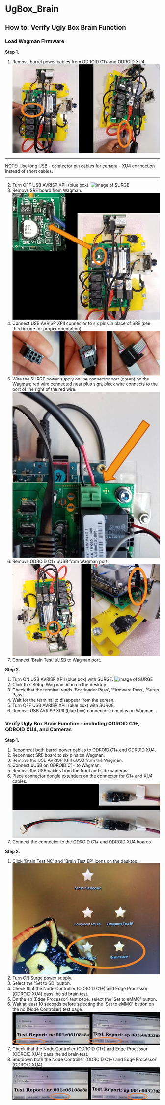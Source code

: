 # UgBox_Brain
## How to: Verify Ugly Box Brain Function

### Load Wagman Firmware
**Step 1.**
1. Remove barrel power cables from ODROID C1+ and ODROID XU4.
![image of power removal](./images/unplug_power_bothboards.jpg)

***
NOTE: Use long USB - connector pin cables for camera - XU4 connection instead of  short cables.
***

2. Turn OFF USB AVRISP XPII (blue box).
![image of SURGE](./images/19727195_707031689507944_158428806_o.jpg?raw=true)
1. Remove SRE board from Wagman.
![image of SRE](./images/SRE.jpg)
1. Connect USB AVRISP XPII connector to six pins in place of SRE (see third image for proper orientation).
![image of RISP connector](./images/AVRISP_orientation.jpg)
1. Wire the SURGE power supply on the connector port (green) on the Wagman; red wire connected near plus sign, black wire connects to the port of the right of the red wire.
![image of SURGE pigtail](./images/SURGE_power_pigtails.jpg)
1. Remove ODROID C1+ uUSB from Wagman port.
![image of C1+ uUSB to Wagman port](./images/uUSB_to_Wagman.jpg)
1. Connect 'Brain Test' uUSB to Wagman port.

**Step 2.**

1. Turn ON USB AVRISP XPII (blue box) with SURGE.
![image of SURGE](./images/19727195_707031689507944_158428806_o.jpg?raw=true)
1. Click the 'Setup Wagman' icon on the desktop.
1. Check that the terminal reads 'Bootloader Pass', 'Firmware Pass', 'Setup Pass'.
1. Wait for the terminal to disappear from the screen.
1. Turn OFF USB AVRISP XPII (blue box) with SURGE.
1. Remove USB AVRISP XPII (blue box) connector from pins on Wagman.

### Verify Ugly Box Brain Function - including ODROID C1+, ODROID XU4, and Cameras
**Step 1.**
1. Reconnect both barrel power cables to ODROID C1+ and ODROID XU4.
1. Reconnect SRE board to six pins on Wagman.
1. Remove the USB AVRISP XPII uUSB from the Wagman.
1. Connect uUSB on ODROID C1+ to Wagman.
1. Remove the USB cables from the front and side cameras.
1. Place connector dongle extenders on the connector for C1+ and XU4 cables.
![image of dongle connectors](./images/dongle_extender.jpg)
1. Connect the connector to the ODROID C1+ and ODROID XU4 boards.

**Step 2.**
1. Click 'Brain Test NC' and 'Brain Test EP' icons on the desktop.
![image of brain test icons](./images/braintest_select.jpg)
1. Turn ON Surge power supply.
1. Select the 'Set to SD' button.
1. Check that the Node Controller (ODROID C1+) and Edge Processor (ODROID XU4) pass the sd brain test.
1. On the ep (Edge Processor) test page, select the 'Set to eMMC' button.
1. Wait at least 10 seconds before selecting the 'Set to eMMC' button on the nc (Node Controller) test page.
![image of set to... icons](./images/braintest_ncep.jpg)
1. Check that the Node Controller (ODROID C1+) and Edge Processor (ODROID XU4) pass the sd brain test.
1. Shutdown both the Node Controller (ODROID C1+) and Edge Processor (ODROID XU4).
![image shutdown icons](./images/braintest_shutdown.jpg)

